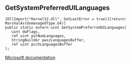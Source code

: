 ## GetSystemPreferredUILanguages

```
[DllImport("Kernel32.dll", SetLastError = true)][return: MarshalAs(UnmanagedType.U4)]
public static extern uint GetSystemPreferredUILanguages(
   uint dwFlags,
   ref uint pulNumLanguages,
   StringBuilder pwszLanguagesBuffer,
   ref uint pcchLanguagesBuffer
);
```

[Microsoft documentation](https://docs.microsoft.com/en-us/windows/win32/api/winnls/nf-winnls-getsystempreferreduilanguages)
